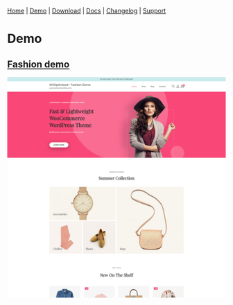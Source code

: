 [Home](/) | [Demo](/demo) | [Download](/download) | [Docs](/docs) | [Changelog](/changelog) | [Support](/support)

# Demo

## [Fashion demo](https://wooptimized.3akis.eu/demos/fashion1/)

[![Fashion demo - WOOptimized](/assets/images/demo/demo-1.jpg)](https://wooptimized.3akis.eu/demos/fashion1/)
